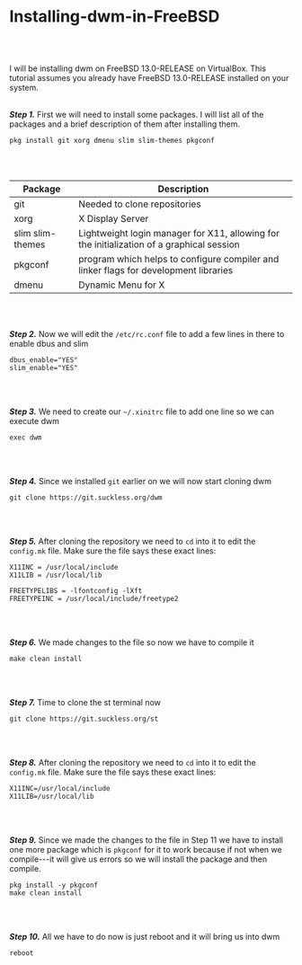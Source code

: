 # Installing-dwm-in-FreeBSD

<br><br>

I will be installing dwm on FreeBSD 13.0-RELEASE on VirtualBox. This tutorial assumes you already have FreeBSD 13.0-RELEASE installed on your system.
<br><br>

***Step 1.*** First we will need to install some packages. I will list all of the packages and a brief description of them after installing them.

```
pkg install git xorg dmenu slim slim-themes pkgconf
```
<br><br>

| Package | Description |
| --------- | ----------- |
| git | Needed to clone repositories |
| xorg | X Display Server |
| slim slim-themes | Lightweight login manager for X11, allowing for the initialization of a graphical session |
| pkgconf | program which helps to configure compiler and linker flags for development libraries |
| dmenu | Dynamic Menu for X |

<br><br>

***Step 2.*** Now we will edit the ```/etc/rc.conf``` file to add a few lines in there to enable dbus and slim

```
dbus_enable="YES"
slim_enable="YES"
```

<br><br>

***Step 3.*** We need to create our ```~/.xinitrc``` file to add one line so we can execute dwm

```
exec dwm
```

<br><br>

***Step 4.*** Since we installed ```git``` earlier on we will now start cloning dwm

```
git clone https://git.suckless.org/dwm
```

<br><br>

***Step 5.*** After cloning the repository we need to ```cd``` into it to edit the ```config.mk``` file. Make sure the file says these exact lines:

```
X11INC = /usr/local/include
X11LIB = /usr/local/lib

FREETYPELIBS = -lfontconfig -lXft
FREETYPEINC = /usr/local/include/freetype2

```

<br><br>

***Step 6.*** We made changes to the file so now we have to compile it

```
make clean install
```

<br><br>

***Step 7.*** Time to clone the st terminal now

```
git clone https://git.suckless.org/st
```

<br><br>

***Step 8.*** After cloning the repository we need to ```cd``` into it to edit the ```config.mk``` file. Make sure the file says these exact lines:

```
X11INC=/usr/local/include
X11LIB=/usr/local/lib

```

<br><br>

***Step 9.*** Since we made the changes to the file in Step 11 we have to install one more package which is ```pkgconf``` for it to work because if not when we compile---it will give us errors so we will install the package and then compile.

```
pkg install -y pkgconf
make clean install
```

<br><br>

***Step 10.*** All we have to do now is just reboot and it will bring us into dwm

```
reboot
```

<br><br>







